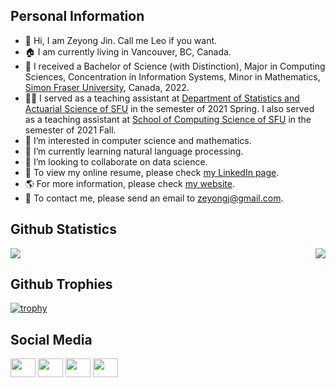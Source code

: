 ## Personal Information
- 👋 Hi, I am Zeyong Jin. Call me Leo if you want.
- :house: I am currently living in Vancouver, BC, Canada.
- :school: I received a Bachelor of Science (with Distinction), Major in Computing Sciences, Concentration in Information Systems, Minor in Mathematics, [Simon Fraser University](https://www.sfu.ca/), Canada, 2022.
- :man_teacher: I served as a teaching assistant at [Department of Statistics and Actuarial Science of SFU](https://www.sfu.ca/stat-actsci.html) in the semester of 2021 Spring. I also served as a teaching assistant at [School of Computing Science of SFU](https://www.sfu.ca/computing.html) in the semester of 2021 Fall. 
- 👀 I’m interested in computer science and mathematics.
- 🌱 I’m currently learning natural language processing.
- 💞️ I’m looking to collaborate on data science.
- :scroll: To view my online resume, please check [my LinkedIn page](https://www.linkedin.com/in/zeyong-jin-7b429b184/).
- :earth_americas: For more information, please check [my website](https://www.zeyongjin.net). 
- :email: To contact me, please send an email to zeyongj@gmail.com.

<!---
zeyongj/zeyongj is a ✨ special ✨ repository because its `README.md` (this file) appears on your GitHub profile.
You can click the Preview link to take a look at your changes.
--->

## Github Statistics
<a href="https://github.com/anuraghazra/github-readme-stats">
  <img align="center" src="https://github-readme-stats.vercel.app/api?username=zeyongj&count_private=true&show_icons=true&include_all_commits=true&hide_border=true&hide_title=true" />
</a>
<a href="https://github.com/anuraghazra/github-readme-stats">
  <img align="right" src="https://github-readme-stats.vercel.app/api/top-langs/?username=zeyongj&langs_count=5&layout=compact&hide_title=true&hide_border=true" />
</a>

## Github Trophies
[![trophy](https://github-profile-trophy.vercel.app/?username=zeyongj)](https://github.com/ryo-ma/github-profile-trophy)


## Social Media
<p align="left">
<a href="https://twitter.com/zeyongj" target="blank"><img align="center" src="https://cdn.jsdelivr.net/npm/simple-icons@3.0.1/icons/twitter.svg" alt="" height="30" width="40" /></a>
<a href="https://www.linkedin.com/in/zeyong-jin-7b429b184/" target="blank"><img align="center" src="https://cdn.jsdelivr.net/npm/simple-icons@3.0.1/icons/linkedin.svg" alt="" height="30" width="40" /></a>
<a href="https://www.instagram.com/zeyongjin/?hl=en" target="blank"><img align="center" src="https://cdn.jsdelivr.net/npm/simple-icons@3.0.1/icons/instagram.svg" alt="" height="30" width="40" /></a>
<a href="https://www.facebook.com/profile.php?id=100016886407985" target="blank"><img align="center" src="https://cdn.jsdelivr.net/npm/simple-icons@3.0.1/icons/facebook.svg" alt="" height="30" width="40" /></a>
</p>


